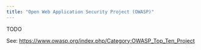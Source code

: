 ```yaml
---
title: "Open Web Application Security Project (OWASP)"
---
```

TODO

See:
https://www.owasp.org/index.php/Category:OWASP_Top_Ten_Project
